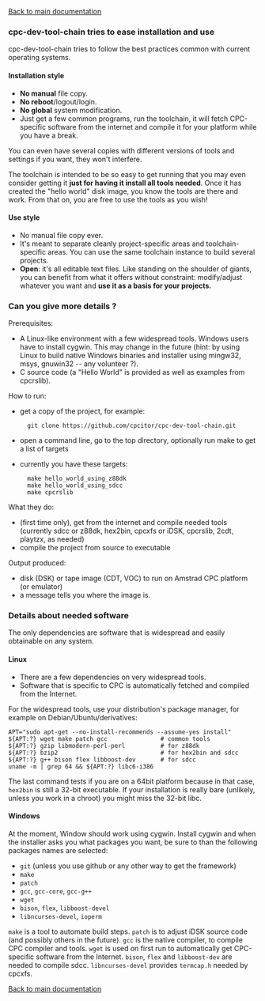 [Back to main documentation](../README.md)

### cpc-dev-tool-chain tries to ease installation and use

cpc-dev-tool-chain tries to follow the best practices common with current operating systems.

#### Installation style

* **No manual** file copy.
* **No reboot**/logout/login.
* **No global** system modification.
* Just get a few common programs, run the toolchain, it will fetch CPC-specific software from the internet and compile it for your platform while you have a break.

You can even have several copies with different versions of tools and settings if you want, they won't interfere.

The toolchain is intended to be so easy to get running that you may even consider getting it **just for having it install all tools needed**. Once it has created the "hello world" disk image, you know the tools are there and work.  From that on, you are free to use the tools as you wish!

#### Use style

* No manual file copy ever.
* It's meant to separate cleanly project-specific areas and toolchain-specific areas. You can use the same toolchain instance to build several projects.
* **Open**: it's all editable text files. Like standing on the shoulder of giants, you can benefit from what it offers without constraint: modify/adjust whatever you want and **use it as a basis for your projects.**

### Can you give more details ?

Prerequisites:

* A Linux-like environment with a few widespread tools. Windows users have to install cygwin. This may change in the future (hint: by using Linux to build native Windows binaries and installer using mingw32, msys, gnuwin32 -- any volunteer ?).
* C source code (a "Hello World" is provided as well as examples from cpcrslib).

How to run:

* get a copy of the project, for example:

        git clone https://github.com/cpcitor/cpc-dev-tool-chain.git

* open a command line, go to the top directory, optionally run make to get a list of targets
* currently you have these targets:

        make hello_world_using_z88dk
		make hello_world_using_sdcc
		make cpcrslib

What they do:

* (first time only), get from the internet and compile needed tools (currently sdcc or z88dk, hex2bin, cpcxfs or iDSK, cpcrslib, 2cdt, playtzx, as needed)
* compile the project from source to executable

Output produced:

* disk (DSK) or tape image (CDT, VOC) to run on Amstrad CPC platform (or emulator)
* a message tells you where the image is.

### Details about needed software

The only dependencies are software that is widespread and easily obtainable on any system.

#### Linux

* There are a few dependencies on very widespread tools.
* Software that is specific to CPC is automatically fetched and compiled from the Internet.

For the widespread tools, use your distribution's package manager, for example on Debian/Ubuntu/derivatives:

    APT="sudo apt-get --no-install-recommends --assume-yes install"
    ${APT:?} wget make patch gcc               # common tools
    ${APT:?} gzip libmodern-perl-perl          # for z88dk
    ${APT:?} bzip2                             # for hex2bin and sdcc
    ${APT:?} g++ bison flex libboost-dev       # for sdcc
    uname -m | grep 64 && ${APT:?} libc6-i386

The last command tests if you are on a 64bit platform because in that case, `hex2bin` is still a 32-bit executable. If your installation is really bare (unlikely, unless you work in a chroot) you might miss the 32-bit libc.

#### Windows

At the moment, Window should work using cygwin.  Install cygwin and when the installer asks you what packages you want, be sure to than the following packages names are selected:

* `git` (unless you use github or any other way to get the framework)
* `make`
* `patch`
* `gcc`, `gcc-core`, `gcc-g++`
* `wget`
* `bison`, `flex`, `libboost-devel`
* `libncurses-devel`, `ioperm`

`make` is a tool to automate build steps. `patch` is to adjust iDSK source code (and possibly others in the future). `gcc` is the native compiler, to compile CPC compiler and tools. `wget` is used on first run to automatically get CPC-specific software from the Internet. `bison`, `flex` and `libboost-dev` are needed to compile sdcc. `libncurses-devel` provides `termcap.h` needed by cpcxfs.

[Back to main documentation](../README.md)

